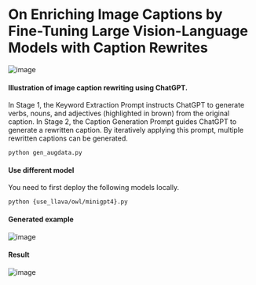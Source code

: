 # On Enriching Image Captions by Fine-Tuning Large Vision-Language Models with Caption Rewrites

![image](https://github.com/Anonymousanoy/FOHE/assets/137591635/2f2389d4-832e-4fd7-ab71-5a5bbe074c88)

#### Illustration of image caption rewriting using ChatGPT.
In Stage 1, the Keyword Extraction Prompt instructs ChatGPT to generate verbs, nouns, and adjectives (highlighted in brown) from the original caption.
In Stage 2, the Caption Generation Prompt guides ChatGPT to generate a rewritten caption.
By iteratively applying this prompt, multiple rewritten captions can be generated.

```
python gen_augdata.py
```

#### Use different model
You need to first deploy the following models locally.
```
python {use_llava/owl/minigpt4}.py
```

#### Generated example

![image](https://github.com/Anonymousanoy/FOHE/assets/137591635/e3d92dae-bd98-40f6-8350-f76ad965793c)

#### Result

![image](https://github.com/Anonymousanoy/FOHE/assets/137591635/432f953e-194c-4f30-8692-c5d2e6a62d9d)

